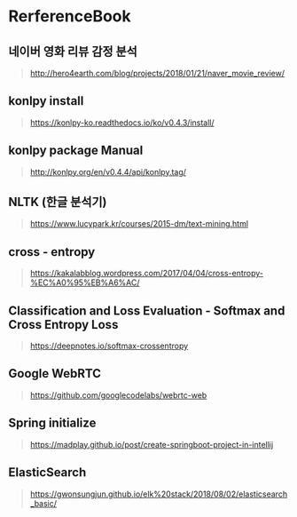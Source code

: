 # RerferenceBook

## 네이버 영화 리뷰 감정 분석
> http://hero4earth.com/blog/projects/2018/01/21/naver_movie_review/

## konlpy install
> https://konlpy-ko.readthedocs.io/ko/v0.4.3/install/

## konlpy package Manual
> http://konlpy.org/en/v0.4.4/api/konlpy.tag/

## NLTK (한글 분석기)
> https://www.lucypark.kr/courses/2015-dm/text-mining.html

## cross - entropy
> https://kakalabblog.wordpress.com/2017/04/04/cross-entropy-%EC%A0%95%EB%A6%AC/

## Classification and Loss Evaluation - Softmax and Cross Entropy Loss
> https://deepnotes.io/softmax-crossentropy

## Google WebRTC
> https://github.com/googlecodelabs/webrtc-web

## Spring initialize
> https://madplay.github.io/post/create-springboot-project-in-intellij

## ElasticSearch
> https://gwonsungjun.github.io/elk%20stack/2018/08/02/elasticsearch_basic/
